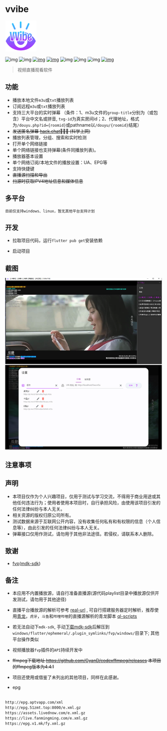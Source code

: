 # vvibe

<img width="100" alt="image" src="https://raw.githubusercontent.com/moxun33/vvibe/master/assets/logo.png">


![img](https://img.shields.io/badge/language-dart-blue.svg?color=00ACC1)
![img](https://img.shields.io/badge/flutter-00B0FF?logo=flutter)
[![img](https://img.shields.io/github/downloads/moxun33/vvibe/total)](https://github.com/moxun33/vvibe/releases)
[![img](https://img.shields.io/github/v/release/moxun33/vvibe?display_name=tag&include_prereleases)](https://github.com/moxun33/vvibe/releases)
![img](https://img.shields.io/github/license/moxun33/vvibe)
![img](https://img.shields.io/github/stars/moxun33/vvibe)
![img](https://img.shields.io/github/issues/moxun33/vvibe)
[![img](https://github.com/moxun33/vvibe/workflows/build/badge.svg)](https://github.com/moxun33/vvibe/actions)

> 视频直播观看软件

## 功能

- 播放本地文件``m3u``或``txt``播放列表
- 订阅远程``m3u``或``txt``播放列表
- 支持三大平台的实时弹幕 （条件：1、m3u文件的``group-title``分别为（或包含）平台中文名或拼音, ``tvg-id``为真实房间id；2、代理地址，格式为``/douyu.php?id={roomid}``或pathname以``/douyu/{roomid}``结尾）
- ~~发送匿名弹幕 [hack.chat](https://hack.chat)🤩🤩🤩 (科学上网)~~
- 播放列表管理，分组、搜索和实时检测
- 打开单个网络链接
- 单个网络链接也支持弹幕(条件同播放列表)。
- 播放器基本设置
- 单个网络订阅/本地文件的播放设置：UA、EPG等
- 支持快捷键
- ~~直播源扫描和导出~~
- ~~扫源时获取IPV4地址信息和媒体信息~~

## 多平台

    目前仅支持windows、linux，暂无其他平台支持计划

## 开发

- 拉取项目代码，运行``flutter pub get``安装依赖

- 启动项目

## 截图

![img](docs/player.png)
![img](docs/settings.png)

## 注意事项

## 声明

- 本项目仅作为个人兴趣项目，仅用于测试与学习交流，不得用于商业用途或其他任何违法行为；使用者使用本项目时，自行承担风险，由使用该项目引发的任何法律纠纷与本人无关。
- 相关资源的版权归原公司所有。
- 测试数据来源于互联网公开内容，没有收集任何私有和有权限的信息（个人信息等），由此引发的任何法律纠纷与本人无关。
- 弹幕接口仅用作测试，请勿用于其他非法途径。若侵权，请联系本人删除。

## 致谢

- [fvp](https://github.com/wang-bin/fvp)([mdk-sdk](https://github.com/wang-bin/mdk-sdk))

## 备注

- 本应用不内置播放源，请自行准备直播源(源代码playlist目录中播放源仅供开发测试，请勿用于其他途径)

- 直播平台播放源的解析可参考 [real-url](https://github.com/moxun33/real-url)  , 可自行搭建服务器定时解析，推荐使用[青龙](https://github.com/whyour/qinglong)，``虎牙``，``斗鱼``和``哔哩哔哩``的直播源解析的青龙脚本 [ql-scripts](https://github.com/moxun33/ql-scripts)

- 若无法自动下`mdk-sdk`, 手动[下载mdk-sdk](https://sourceforge.net/projects/mdk-sdk/files/mdk-sdk-windows-desktop-vs2022.7z)后解压到 `windows/flutter/ephemeral/.plugin_symlinks/fvp/windows/`目录下; 其他平台操作类似
- 视频播放器`fvp`插件的`API`持续开发中
- ~~ffmpeg下载地址 https://github.com/GyanD/codexffmpeg/releases 本项目的ffmpeg版本为4.4.1~~

- 项目还使用或借鉴了未列出的其他项目，同样在此感谢。

- epg

```bash

http://epg.aptvapp.com/xml
http://epg.51zmt.top:8000/e.xml.gz
https://assets.livednow.com/e.xml.gz
https://live.fanmingming.com/e.xml.gz
https://epg.v1.mk/fy.xml.gz

```
